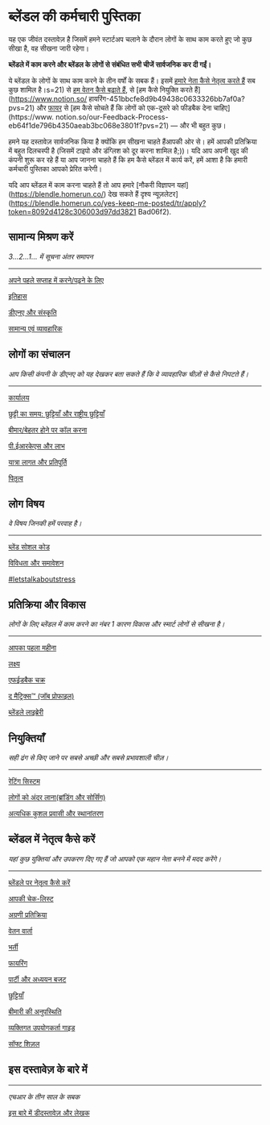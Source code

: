 # ब्लेंडल की कर्मचारी पुस्तिका

यह एक जीवंत दस्तावेज़ है जिसमें हमने स्टार्टअप चलाने के दौरान लोगों के साथ काम करते हुए जो कुछ सीखा है, वह सीखना जारी रहेगा।

**ब्लेंडले में काम करने और ब्लेंडल के लोगों से संबंधित सभी चीजें सार्वजनिक कर दी गईं।**

ये ब्लेंडल के लोगों के साथ काम करने के तीन वर्षों के सबक हैं। इसमें [हमारे नेता कैसे नेतृत्व करते हैं](https://www.notion.so/ecfb7e647136468a9a0a32f1771a8f52?pv) सब कुछ शामिल है।s=21) से [हम वेतन कैसे बढ़ाते हैं](https://www.notion.so/Salary-Review-e11b6161c6d34f5c9568bb3e83ed96b6?pvs=21), से [हम कैसे नियुक्ति करते हैं](https://www.notion.so/ हायरिंग-451bbcfe8d9b49438c0633326bb7af0a?pvs=21) और [फायर](https://www.notion.so/Firing-5567687a2000496b8412e53cd58eed9d?pvs=21) से [हम कैसे सोचते हैं कि लोगों को एक-दूसरे को फीडबैक देना चाहिए](https://www. notion.so/our-Feedback-Process-eb64f1de796b4350aeab3bc068e3801f?pvs=21) — और भी बहुत कुछ।

हमने यह दस्तावेज़ सार्वजनिक किया है क्योंकि हम सीखना चाहते हैंआपकी ओर से। हमें आपकी प्रतिक्रिया में बहुत दिलचस्पी है (जिसमें टाइपो और डंग्लिश को दूर करना शामिल है;))। यदि आप अपनी खुद की कंपनी शुरू कर रहे हैं या आप जानना चाहते हैं कि हम कैसे ब्लेंडल में कार्य करें, हमें आशा है कि हमारी कर्मचारी पुस्तिका आपको प्रेरित करेगी।

यदि आप ब्लेंडल में काम करना चाहते हैं तो आप हमारे [नौकरी विज्ञापन यहां] (https://blendle.homerun.co/) देख सकते हैं दृश्य न्यूज़लेटर](https://blendle.homerun.co/yes-keep-me-posted/tr/apply?token=8092d4128c306003d97dd3821 Bad06f2).

## सामान्य मिश्रण करें

*3...2...1... में सूचना अंतर समापन*

---

[अपने पहले सप्ताह में करने/पढ़ने के लिए](https://www.notion.so/To-Do-Read-in-your-first-week-9ef69b65b63a4ec7b8394ec703856c32?pvs=21)

[इतिहास](https://www.notion.so/History-29b2b8fd36dd48db80dc682119aaefef?pvs=21)

[डीएनए और संस्कृति](https://www.notion.so/DNA-culture-7723839e26124ed2ba3adafe8de0a080?pvs=21)

[सामान्य एवं व्यावहारिक](https://www.notion.so/general-practical-87085be150824011b79891eb30ca9530?pvs=21)

## लोगों का संचालन

*आप किसी कंपनी के डीएनए को यह देखकर बता सकते हैं कि वे व्यावहारिक चीज़ों से कैसे निपटते हैं।*

---

[कार्यालय](https://www.notion.so/Office-b014d3d2c62240308865d11bba495322?pvs=21)

[छुट्टी का समय: छुट्टियाँ और राष्ट्रीय छुट्टियाँ](https://www.notion.so/Time-off-holidays-and-national-holidays-bd94b931280a45a6b8eb3f29c2c4b42a?pvs=21)

[बीमार/बेहतर होने पर कॉल करना](https://www.notion.so/Calling-in-sick-better-b82ec184fd544a8e9aa926ac37bb1ab1?pvs=21)

[पी.ईआरकेएस और लाभ](https://www.notion.so/Perks-and-benefits-820593b38ebc44209fe35ae553100de6?pvs=21)

[यात्रा लागत और प्रतिपूर्ति](https://www.notion.so/Travel-costs-and-reimbursements-e76623c6e0664863a769aeed028954e2?pvs=21)

[पितृत्व](https://www.notion.so/Parenthood-a6d62b65a9d84489a75586a3c542b3f1?pvs=21)

## लोग विषय

*वे विषय जिनकी हमें परवाह है।*

---

[ब्लेंड सोशल कोड](https://www.notion.so/Blendle-Social-Code-685a79c8df154ee09f35b35cc147af6b?pvs=21)

[विविधता और समावेशन](जttps://www.notion.so/Diversity-and-inclusion-d7f9d3e6b6ef4a1ab8f2c0a7b3ea3eec?pvs=21)

[#letstalkaboutstress](https://www.notion.so/letstalkaboutstress-d46961f6ac98432ab07b5d5afc52c2d0?pvs=21)

## प्रतिक्रिया और विकास

*लोगों के लिए ब्लेंडल में काम करने का नंबर 1 कारण विकास और स्मार्ट लोगों से सीखना है।*

---

[आपका पहला महीना ](https://www.notion.so/Your-1st-month-85909edc55a34f349bbed522c5245a65?pvs=21)

[लक्ष्य](https://www.notion.so/Goals-122bff69bd634c519cd3c6dc01dbc282?pvs=21)

[एफईडबैक चक्र](https://www.notion.so/Feedback-cycle-5f32358dba874c39be5ca5aa464c310e?pvs=21)

[द मैट्रिक्स™ (जॉब प्रोफाइल)](https://www.notion.so/The-Matrix-job-profiles-da91736ff35545458559eceb0075ed66?pvs=21)

[ब्लेंडले लाइब्रेरी](https://www.notion.so/Blendle-library-f34188e536234c9a8976c9d4602b0be3?pvs=21)

## **नियुक्तियाँ**

*सही ढंग से किए जाने पर सबसे अच्छी और सबसे प्रभावशाली चीज़।*

---

[रेटिंग सिस्टम](https://www.notion.so/Rating-systems-2ba332377459427194acc798e5f8869c?pvs=21)

[लोगों को अंदर लाना(ब्रांडिंग और सोर्सिंग)](https://www.notion.so/Getting-people-in-branding-sourcing-a3277fef078041a881f56556e24f0d8a?pvs=21)

[अत्यधिक कुशल प्रवासी और स्थानांतरण](https://www.notion.so/Highly-Skilled-Migrants-and-relocation-84a6576fb27d4a8fae2f73e4eae57d21?pvs=21)

## ब्लेंडल में नेतृत्व कैसे करें

*यहां कुछ युक्तियां और उपकरण दिए गए हैं जो आपको एक महान नेता बनने में मदद करेंगे।*

---

[ब्लेंडले पर नेतृत्व कैसे करें](https://www.notion.so/How-to-lead-at-Blendle-f8c6b1d989d841bb87510fc2ab1ba970?pvs=21)

[आपकी चेक-लिस्ट](https://www.notion.so/Your-check-list-aaca857a846848688da3a37f28682c15?pvs=21)

[अग्रणी प्रतिक्रिया ](https://www.notion.so/Leading-Feedback-a1970c9f7b70443d881ca92d4e98be25?pvs=21)

[वेतन वार्ता](https://www.notion.so/Salary-talks-35681ab732c048a9bbdf8c50babe64b5?pvs=21)

[भर्ती ](https://www.notion.so/Hiring-0bdf54d3d25f4c59bfdf3712a5104bbc?pvs=21)

[फायरिंग](https://www.notion.so/Firing-e0da1de62b304751bbd95a681908c7ad?pvs=21)

[पार्टी और अध्ययन बजट](https://www.notion.so/Party-and-study-budget-4e31001531c24d0fa447bbfcd6ccfd3f?pvs=21)

[छुट्टियाँ](https://www.notion.so/Holidays-1529506bb8884f0aa11cc799ced11ed0?pvs=21)

[बीमारी की अनुपस्थिति](https://www.notion.so/Sickness-absence-79a495f601df4004801475ea79b3d198?pvs=21)

[व्यक्तिगत उपयोगकर्ता गाइड](https://www.notion.so/Personal-User-Guide-be2238ccb597412e8a517d40cda7e7d5?pvs=21)

[सॉफ्ट शिज़ल](https://www.notion.so/Soft-shizzle-41255d79fbe84492b153121cd7a2e3e8?pvs=21)

## इस दस्तावेज़ के बारे में

---

*एचआर के तीन साल के सबक*

[इस बारे में डीदस्तावेज़ और लेखक](https://www.notion.so/About-this-document-and-the-author-ee1faab1bcae4456b8c62043a8a194cd?pvs=21)